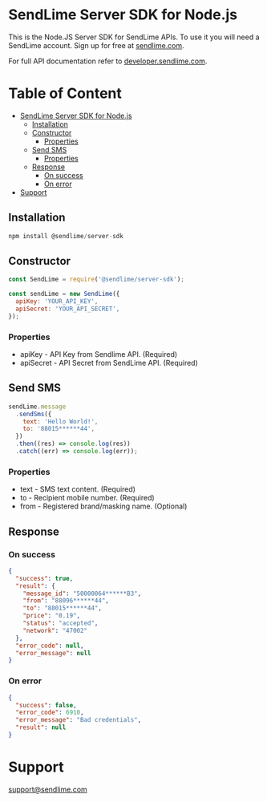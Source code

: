 # SendLime Server SDK for Node.js

This is the Node.JS Server SDK for SendLime APIs. To use it you will need a SendLime account. Sign up for free at [sendlime.com](https://sendlime.com).

For full API documentation refer to [developer.sendlime.com](https://developer.sendlime.com).

# Table of Content <!-- omit in toc -->

- [SendLime Server SDK for Node.js](#sendlime-server-sdk-for-nodejs)
  - [Installation](#installation)
  - [Constructor](#constructor)
    - [Properties](#properties)
  - [Send SMS](#send-sms)
    - [Properties](#properties-1)
  - [Response](#response)
    - [On success](#on-success)
    - [On error](#on-error)
- [Support](#support)

## Installation

```js
npm install @sendlime/server-sdk
```

## Constructor

```js
const SendLime = require('@sendlime/server-sdk');

const sendLime = new SendLime({
  apiKey: 'YOUR_API_KEY',
  apiSecret: 'YOUR_API_SECRET',
});
```

### Properties

- apiKey - API Key from Sendlime API. (Required)
- apiSecret - API Secret from SendLime API. (Required)

## Send SMS

```js
sendLime.message
  .sendSms({
    text: 'Hello World!',
    to: '88015******44',
  })
  .then((res) => console.log(res))
  .catch((err) => console.log(err));
```

### Properties

- text - SMS text content. (Required)
- to - Recipient mobile number. (Required)
- from - Registered brand/masking name. (Optional)

## Response

### On success

```json
{
  "success": true,
  "result": {
    "message_id": "50000064******B3",
    "from": "88096******44",
    "to": "88015******44",
    "price": "0.19",
    "status": "accepted",
    "network": "47002"
  },
  "error_code": null,
  "error_message": null
}
```

### On error

```json
{
  "success": false,
  "error_code": 6910,
  "error_message": "Bad credentials",
  "result": null
}
```

# Support

[support@sendlime.com](mailto:support@sendlime.com)
